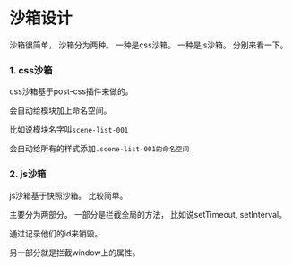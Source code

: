 # 沙箱设计
沙箱很简单， 
沙箱分为两种。 一种是css沙箱。
一种是js沙箱。
分别来看一下。



### 1. css沙箱

css沙箱基于post-css插件来做的。 

会自动给模块加上命名空间。

比如说模块名字叫`scene-list-001`

会自动给所有的样式添加`.scene-list-001的命名空间`



### 2. js沙箱

js沙箱基于快照沙箱。 比较简单。

主要分为两部分。 一部分是拦截全局的方法， 比如说setTimeout, setInterval。

通过记录他们的id来销毁。

另一部分就是拦截window上的属性。





